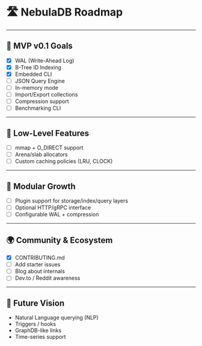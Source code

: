 # 🛣️ NebulaDB Roadmap

---

## 🎯 MVP v0.1 Goals

- [x] WAL (Write-Ahead Log)
- [x] B-Tree ID Indexing
- [x] Embedded CLI
- [ ] JSON Query Engine
- [ ] In-memory mode
- [ ] Import/Export collections
- [ ] Compression support
- [ ] Benchmarking CLI

---

## 🔬 Low-Level Features

- [ ] mmap + O_DIRECT support
- [ ] Arena/slab allocators
- [ ] Custom caching policies (LRU, CLOCK)

---

## 🔌 Modular Growth

- [ ] Plugin support for storage/index/query layers
- [ ] Optional HTTP/gRPC interface
- [ ] Configurable WAL + compression

---

## 🌍 Community & Ecosystem

- [x] CONTRIBUTING.md
- [ ] Add starter issues
- [ ] Blog about internals
- [ ] Dev.to / Reddit awareness

---

## 🧠 Future Vision

- Natural Language querying (NLP)
- Triggers / hooks
- GraphDB-like links
- Time-series support
